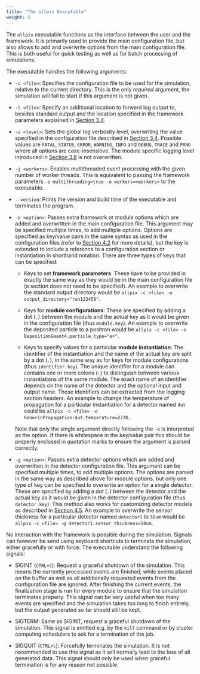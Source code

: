 ```yaml
---
title: "The allpix Executable"
weight: 5
---
```


The `allpix` executable functions as the interface between the user and the framework. It is primarily used to provide the
main configuration file, but also allows to add and overwrite options from the main configuration file. This is both useful
for quick testing as well as for batch processing of simulations.

The executable handles the following arguments:

-   `-c <file>`:
    Specifies the configuration file to be used for the simulation, relative to the current directory. This is the only
    *required* argument, the simulation will fail to start if this argument is not given.

-   `-l <file>`:
    Specify an additional location to forward log output to, besides standard output and the location specified in the
    framework parameters explained in [Section 3.4](./04_framework_parameters.md).

-   `-v <level>`:
    Sets the global log verbosity level, overwriting the value specified in the configuration file described in
    [Section 3.4](./04_framework_parameters.md). Possible values are `FATAL`, `STATUS`, `ERROR`, `WARNING`, `INFO` and
    `DEBUG`, `TRACE` and `PRNG` where all options are case-insensitive. The module specific logging level introduced in
    [Section 3.8](./08_logging_and_verbosity.md) is not overwritten.

-   `-j <workers>`:
    Enables multithreaded event processing with the given number of worker threads. This is equivalent to passing the
    framework parameters `-o multithreading=true -o workers=<workers>` to the executable.

-   `--version`:
    Prints the version and build time of the executable and terminates the program.

-   `-o <option>`:
    Passes extra framework or module options which are added and overwritten in the main configuration file. This argument
    may be specified multiple times, to add multiple options. Options are specified as key/value pairs in the same syntax as
    used in the configuration files (refer to [Section 4.2](../04_framework/03_configuration.md#file-format) for more
    details), but the key is extended to include a reference to a configuration section or instantiation in shorthand
    notation. There are three types of keys that can be specified:

    -   Keys to set **framework parameters**:
        These have to be provided in exactly the same way as they would be in the main configuration file (a section does not
        need to be specified). An example to overwrite the standard output directory would be
        `allpix -c <file> -o output_directory="run123456"`.

    -   Keys for **module configurations**:
        These are specified by adding a dot (`.`) between the module and the actual key as it would be given in the
        configuration file (thus `module.key`). An example to overwrite the deposited particle to a positron would be
        `allpix -c <file> -o DepositionGeant4.particle_type="e+"`.

    -   Keys to specify values for a particular **module instantiation**:
        The identifier of the instantiation and the name of the actual key are split by a dot (`.`), in the same way as for
        keys for module configurations (thus `identifier.key`). The unique identifier for a module can contains one or more
        colons (`:`) to distinguish between various instantiations of the same module. The exact name of an identifier
        depends on the name of the detector and the optional input and output name. Those identifiers can be extracted from
        the logging section headers. An example to change the temperature of propagation for a particular instantiation for a
        detector named `dut` could be `allpix -c <file> -o GenericPropagation:dut.temperature=273K`.

    Note that only the single argument directly following the `-o` is interpreted as the option. If there is whitespace in
    the key/value pair this should be properly enclosed in quotation marks to ensure the argument is parsed correctly.

-   `-g <option>`:
    Passes extra detector options which are added and overwritten in the detector configuration file. This argument can be
    specified multiple times, to add multiple options. The options are parsed in the same way as described above for module
    options, but only one type of key can be specified to overwrite an option for a single detector. These are specified by
    adding a dot (`.`) between the detector and the actual key as it would be given in the detector configuration file (thus
    `detector.key`). This method also works for customizing detector models as described in
    [Section 4.5](../04_framework/05_geometry_detectors.md#detector-models). An example to overwrite the sensor thickness for
    a particular detector named `detector1` to `50um` would be `allpix -c <file> -g detector1.sensor_thickness=50um`.

No interaction with the framework is possible during the simulation. Signals can however be send using keyboard shortcuts to
terminate the simulation, either gracefully or with force. The executable understand the following signals:

-   SIGINT (`CTRL+C`):
    Request a graceful shutdown of the simulation. This means the currently processed events are finished, while events
    placed on the buffer as well as all additionally requested events from the configuration file are ignored. After
    finishing the current events, the finalization stage is run for every module to ensure that the simulation terminates
    properly. This signal can be very useful when too many events are specified and the simulation takes too long to finish
    entirely, but the output generated so far should still be kept.

-   SIGTERM:
    Same as SIGINT, request a graceful shutdown of the simulation. This signal is emitted e.g. by the `kill` command or by
    cluster computing schedulers to ask for a termination of the job.

-   SIGQUIT (`CTRL+\`):
    Forcefully terminates the simulation. It is not recommended to use this signal as it will normally lead to the loss of
    all generated data. This signal should only be used when graceful termination is for any reason not possible.
